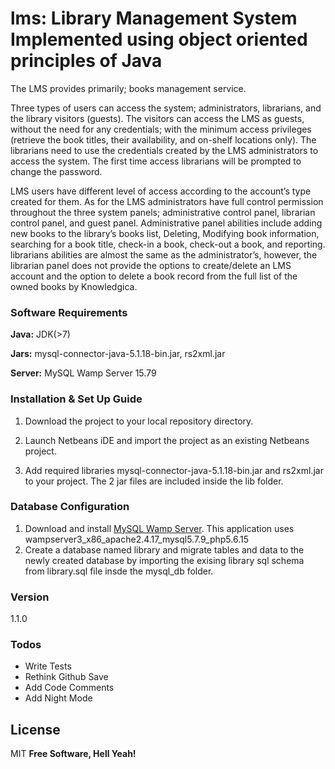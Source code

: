 # lms: Library Management System Implemented using object oriented principles of Java

The LMS provides primarily; books management service. 

Three types of users can access the system; 
administrators, librarians, and the library visitors (guests). The visitors can access the LMS as guests, without the need for any credentials; with the minimum 
access privileges (retrieve the book titles, their availability, and on-shelf locations only). 
The librarians need to use the credentials created by the LMS administrators to access the system. 
The first time access librarians will be prompted to change the password.

LMS users have different level of access according to the account’s type created for them. 
As for the LMS administrators have full control permission throughout the three system panels; administrative control panel, librarian control panel, and guest panel. Administrative panel abilities include adding new books to the library’s books list, Deleting, Modifying book information, searching for a book title, check-in a book, check-out a book, and reporting. librarians abilities are almost the same as the administrator’s, however, the librarian panel does not provide the options to create/delete an LMS account and the option to delete a book record from the full list of the owned books by Knowledgica.


### Software Requirements
**Java:** JDK(>7)

**Jars:** mysql-connector-java-5.1.18-bin.jar, rs2xml.jar

**Server:** MySQL Wamp Server 15.79

### Installation & Set Up Guide
1. Download the project to your local repository directory.

2. Launch Netbeans iDE and import the project as an existing Netbeans project.

3. Add required libraries mysql-connector-java-5.1.18-bin.jar and rs2xml.jar to your project. The 2 jar files are included 
inside the lib folder.

### Database Configuration
1. Download and install [MySQL Wamp Server](https://sourceforge.net/projects/wampserver/). This application uses wampserver3_x86_apache2.4.17_mysql5.7.9_php5.6.15
2. Create a database named library and migrate tables and data to the newly created database by importing the exising library sql schema from library.sql file insde the mysql_db folder.

### Version
1.1.0

### Todos
 - Write Tests
 - Rethink Github Save
 - Add Code Comments
 - Add Night Mode

License
----

MIT
**Free Software, Hell Yeah!**


